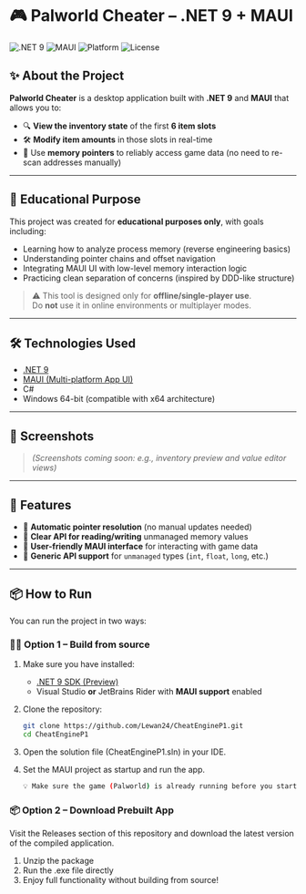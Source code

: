 # 🎮 Palworld Cheater – .NET 9 + MAUI

![.NET 9](https://img.shields.io/badge/.NET-9.0-purple)
![MAUI](https://img.shields.io/badge/MAUI-Cross_Platform-blue)
![Platform](https://img.shields.io/badge/Platform-Windows%2064--bit-orange)
![License](https://img.shields.io/badge/license-MIT-green)

## ✨ About the Project

**Palworld Cheater** is a desktop application built with **.NET 9** and **MAUI** that allows you to:

- 🔍 **View the inventory state** of the first **6 item slots**
- 🛠 **Modify item amounts** in those slots in real-time
- 🎯 Use **memory pointers** to reliably access game data (no need to re-scan addresses manually)

---

## 🧠 Educational Purpose

This project was created for **educational purposes only**, with goals including:

- Learning how to analyze process memory (reverse engineering basics)
- Understanding pointer chains and offset navigation
- Integrating MAUI UI with low-level memory interaction logic
- Practicing clean separation of concerns (inspired by DDD-like structure)

> ⚠️ This tool is designed only for **offline/single-player use**.  
> Do **not** use it in online environments or multiplayer modes.

---

## 🛠️ Technologies Used

- [.NET 9](https://github.com/dotnet/core)
- [MAUI (Multi-platform App UI)](https://learn.microsoft.com/en-us/dotnet/maui/what-is-maui)
- C#
- Windows 64-bit (compatible with x64 architecture)

---

## 📸 Screenshots

> *(Screenshots coming soon: e.g., inventory preview and value editor views)*

---

## 🚀 Features

- 🧭 **Automatic pointer resolution** (no manual updates needed)
- 📖 **Clear API for reading/writing** unmanaged memory values
- 🧩 **User-friendly MAUI interface** for interacting with game data
- 🔧 **Generic API support** for `unmanaged` types (`int`, `float`, `long`, etc.)

---

## 📦 How to Run

You can run the project in two ways:

### 🧑‍💻 Option 1 – Build from source

1. Make sure you have installed:
   - [.NET 9 SDK (Preview)](https://dotnet.microsoft.com/en-us/download/dotnet/9.0)
   - Visual Studio **or** JetBrains Rider with **MAUI support** enabled

2. Clone the repository:
   ```bash
   git clone https://github.com/Lewan24/CheatEngineP1.git
   cd CheatEngineP1
   ```
3. Open the solution file (CheatEngineP1.sln) in your IDE.
4. Set the MAUI project as startup and run the app.
   ```bash
   💡 Make sure the game (Palworld) is already running before you start the cheat tool.
   ```

### 📦 Option 2 – Download Prebuilt App
Visit the Releases section of this repository and download the latest version of the compiled application.

1. Unzip the package
2. Run the .exe file directly
3. Enjoy full functionality without building from source!
